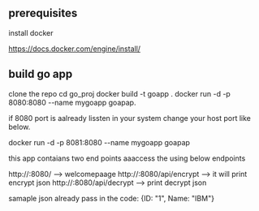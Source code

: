 prerequisites
------------
install docker

https://docs.docker.com/engine/install/

build go app
-----------
clone the repo
cd go_proj
docker build -t goapp .
docker run -d -p 8080:8080 --name mygoapp goapap.

if 8080 port is aalready lissten in your system change your host port like below.

docker run -d -p 8081:8080 --name mygoapp goapap 

this app contaians two end points aaaccess the using below endpoints

http://<hostport>:8080/ --> welcomepaage
http://<hostport>:8080/api/encrypt --> it will print encrypt json
http://<hostport>:8080/api/decrypt --> print decrypt json

samaple json already pass in the code:
{ID: "1", Name: "IBM"} 


